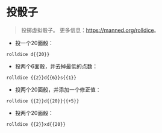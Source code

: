 # 投骰子

> 投掷虚拟骰子。
> 更多信息：<https://manned.org/rolldice>。

- 投一个20面骰：

`rolldice d{{20}}`

- 投两个6面骰，并去掉最低的点数：

`rolldice {{2}}d{{6}}s{{1}}`

- 投两个20面骰，并添加一个修正值：

`rolldice {{2}}d{{20}}{{+5}}`

- 投两个20面骰：

`rolldice {{2}}xd{{20}}`